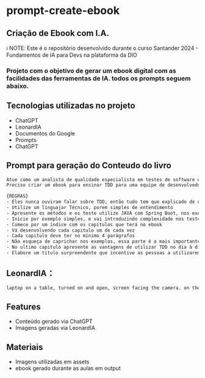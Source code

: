# prompt-create-ebook
## Criação de Ebook com I.A.

ℹ️ NOTE: Este é o repositório desenvolvido durante o curso Santander 2024 - Fundamentos de IA para Devs na plataforma da DIO

### Projeto com o objetivo de gerar um ebook digital com as facilidades das ferramentas de IA. todos os prompts seguem abaixo.

## Tecnologias utilizadas no projeto
- ChatGPT
- LeonardIA
- Documentos do Google
- Prompts
- ChatGPT

## Prompt para geração do Conteudo do livro
```bash
Atue como um analista de qualidade especialista em testes de software e TDD
Preciso criar um ebook para ensinar TDD para uma equipe de desenvolvedores Junior

{REGRAS} 
- Eles nunca ouviram falar sobre TDD, então tudo tem que explicado de uma maneira simples de forma que um desenvolvedor júnior consiga entender
- Utilize um linguajar Técnico, porem simples de entendimento
- Apresente os métodos e os teste utilize JAVA com Spring Boot, nos exemplos
- Inicie por exemplo simples, e vai introduzindo complexidade nos testes
- Comece por um índice com os capítulos que terá no ebook
- Vá desenvolvendo cada capitulo um de cada vez
- Cada capitulo deve ter no mínimo 4 parágrafos
- Não esqueça de caprichar nos exemplos, essa parte é a mais importantes.
- No ultimo capitulo apresente as vantagens de utilizar TDD no dia à dia.
- Elabore um titulo surpreendente que incentive as pessoas a utilizarem o TDD  
```

## LeonardIA：
```bash
laptop on a table, turned on and open, screen facing the camera. on the programming screen displaying source code, colored lights coming out of the screen, where the source codes come out of the screen, face of a humanoid being coming out of the screen and helping the computer operator
```

## Features
- Conteúdo gerado via ChatGPT
- Imagens geradas via LeonardIA

## Materiais
- Imagens utilizadas em assets
- ebook gerado durante as aulas em output
